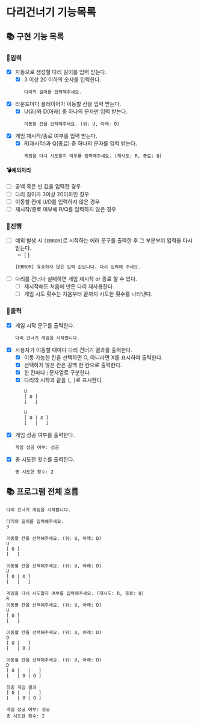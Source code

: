# 다리건너기 기능목록

## 📚 구현 기능 목록

### 💫입력

- [x] 자동으로 생성할 다리 길이를 입력 받는다.
    - [x] 3 이상 20 이하의 숫자를 입력한다.
      ```
      다리의 길이를 입력해주세요.
      ```
- [x] 라운드마다 플레이어가 이동할 칸을 입력 받는다.
    - [x] U(위)와 D(아래) 중 하나의 문자만 입력 받는다.
      ```
      이동할 칸을 선택해주세요. (위: U, 아래: D)
      ```

- [x] 게임 재시작/종료 여부를 입력 받는다.
    - [x] R(재시작)과 Q(종료) 중 하나의 문자를 입력 받는다.
      ```
      게임을 다시 시도할지 여부를 입력해주세요. (재시도: R, 종료: Q)
      ```

#### 💣예외처리

- [ ] 공백 혹은 빈 값을 입력한 경우
- [ ] 다리 길이가 3이상 20이하인 경우
- [ ] 이동할 칸에 U/D를 입력하지 않은 경우
- [ ] 재시작/종료 여부에 R/Q를 입력하지 않은 경우

### 💫진행

- [ ] 예외 발생 시 `[ERROR]`로 시작하는 에러 문구를 출력한 후 그 부분부터 입력을 다시 받는다.
    - [ ] 
  ```
  [ERROR] 유효하지 않은 입력 값입니다. 다시 입력해 주세요.
  ```
- [ ] 다리를 건너다 실패하면 게임 재시작 or 종료 할 수 있다.
    - [ ] 재시작해도 처음에 만든 다리 재사용한다.
    - [ ] 게임 시도 횟수는 처음부터 끝까지 시도한 횟수를 나타낸다.

### 💫출력

- [x] 게임 시작 문구를 출력한다.
  ```
  다리 건너기 게임을 시작합니다.
  ```
- [x] 사용자가 이동할 때마다 다리 건너기 결과를 출력한다.
    - [x] 이동 가능한 칸을 선택하면 O, 아니라면 X를 표시하여 출력한다.
    - [x] 선택하지 않은 칸은 공백 한 칸으로 출력한다.
    - [x] 한 칸마다 `|`문자열로 구분한다.
    - [x] 다리의 시작과 끝을 `[`, `]`로 표시한다.
      ```
      U
      [ O ]
      [   ]
      ```
      ```
      U
      [ O | X ]
      [   |   ]
      ```
- [x] 게임 성공 여부를 출력한다.
  ```
  게임 성공 여부: 성공
  ```
- [x] 총 시도한 횟수를 출력한다.
  ```
  총 시도한 횟수: 2
  ```

## 📚 프로그램 전체 흐름

```
다리 건너기 게임을 시작합니다.

다리의 길이를 입력해주세요.
3

이동할 칸을 선택해주세요. (위: U, 아래: D)
U
[ O ]
[   ]

이동할 칸을 선택해주세요. (위: U, 아래: D)
U
[ O | X ]
[   |   ]

게임을 다시 시도할지 여부를 입력해주세요. (재시도: R, 종료: Q)
R
이동할 칸을 선택해주세요. (위: U, 아래: D)
U
[ O ]
[   ]

이동할 칸을 선택해주세요. (위: U, 아래: D)
D
[ O |   ]
[   | O ]

이동할 칸을 선택해주세요. (위: U, 아래: D)
D
[ O |   |   ]
[   | O | O ]

최종 게임 결과
[ O |   |   ]
[   | O | O ]

게임 성공 여부: 성공
총 시도한 횟수: 2
```
